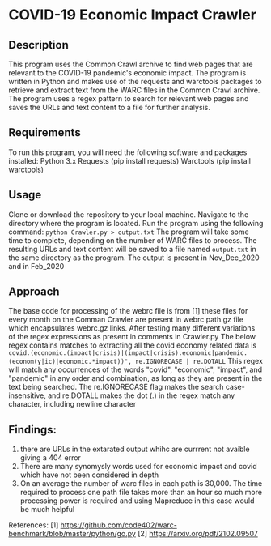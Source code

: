 # COVID-19 Economic Impact Crawler

## Description
This program uses the Common Crawl archive to find web pages that are relevant to the COVID-19 pandemic's economic impact. The program is written in Python and makes use of the requests and warctools packages to retrieve and extract text from the WARC files in the Common Crawl archive. The program uses a regex pattern to search for relevant web pages and saves the URLs and text content to a file for further analysis.

## Requirements
To run this program, you will need the following software and packages installed:
Python 3.x
Requests (pip install requests)
Warctools (pip install warctools)

## Usage
Clone or download the repository to your local machine.
Navigate to the directory where the program is located.
Run the program using the following command: `python Crawler.py > output.txt`
The program will take some time to complete, depending on the number of WARC files to process.
The resulting URLs and text content will be saved to a file named `output.txt` in the same directory as the program.
The output is present in Nov_Dec_2020 and in Feb_2020

## Approach 
The base code for processing of the webrc file is from [1] these files for every month on the Comman Crawler are present in webrc.path.gz file which encapsulates webrc.gz links. 
After testing many different variations of the regex expressions as present in comments in Crawler.py 
The below regex contains matches to extracting all the covid economy  related data is 
 `covid.(economic.(impact|crisis)|(impact|crisis).economic|pandemic.(econom(y|ic)|economic.*impact))", re.IGNORECASE | re.DOTALL`
This regex will match any occurrences of the words "covid", "economic", "impact", and "pandemic" in any order and combination, as long as they are present in the text being searched. The re.IGNORECASE flag makes the search case-insensitive, and re.DOTALL makes the dot (.) in the regex match any character, including newline character

## Findings:

1. there are URLs in the extarated output whihc are currrent not avaible giving a 404 error
2. There are many synomysly words used for economic impact and covid  which have not been considered in depth
3. On an average the number of warc files in each path is 30,000. The time required to process one path file takes more than an hour so much more processing power is required and using Mapreduce in this case would be much helpful


References:
[1] https://github.com/code402/warc-benchmark/blob/master/python/go.py
[2] https://arxiv.org/pdf/2102.09507

